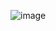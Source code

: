 ![image](https://github.com/seung-bin99/project/assets/153293674/3fcedb1f-ad42-42c3-bf84-956209af5bcc)
